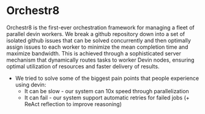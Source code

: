 # Orchestr8
Orchestr8 is the first-ever orchestration framework for managing a fleet of parallel devin workers. We break a github repository down into a set of isolated github issues that can be solved concurrently and then optimally assign issues to each worker to minimize the mean completion time and maximize bandwidth. This is achieved through a sophisticated server mechanism that dynamically routes tasks to worker Devin nodes, ensuring optimal utilization of resources and faster delivery of results.

- We tried to solve some of the biggest pain points that people experience using devin:
    - It can be slow - our system can 10x speed through parallelization
    - It can fail - our system support automatic retries for failed jobs (+ ReAct reflection to improve reasoning)
    



